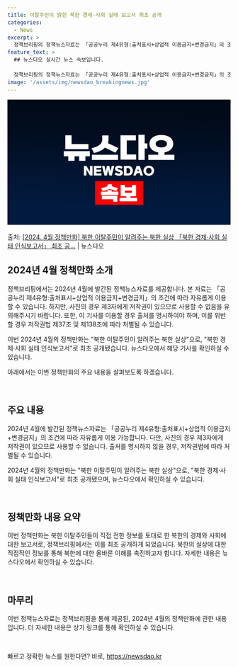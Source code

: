 ```yaml
---
title: 이탈주민이 밝힌 북한 경제·사회 실태 보고서 최초 공개
categories:
  - News
excerpt: >
  정책브리핑의 정책뉴스자료는 「공공누리 제4유형:출처표시+상업적 이용금지+변경금지」의 조건에 따라 자유롭게 이…
feature_text: >
  ## 뉴스다오 실시간 뉴스 속보입니다.

  정책브리핑의 정책뉴스자료는 「공공누리 제4유형:출처표시+상업적 이용금지+변경금지」의 조건에 따라 자유롭게 이…
image: '/assets/img/newsdao_breakingnews.jpg'
---
```


![뉴스다오 속보](/assets/img/newsdao_breakingnews.jpg)

<p>출처: <a href="https://newsdao.kr/3483" rel="dofollow">[2024. 4월 정책만화] 북한 이탈주민이 알려주는 북한 실상 「북한 경제·사회 실태 인식보고서」 최초 공…</a> | 뉴스다오</p>

## 2024년 4월 정책만화 소개

정책브리핑에서는 2024년 4월에 발간된 정책뉴스자료를 제공합니다. 본 자료는 「공공누리 제4유형:출처표시+상업적 이용금지+변경금지」의 조건에 따라 자유롭게 이용할 수 있습니다. 하지만, 사진의 경우 제3자에게 저작권이 있으므로 사용할 수 없음을 유의해주시기 바랍니다. 또한, 이 기사를 이용할 경우 출처를 명시하여야 하며, 이를 위반할 경우 저작권법 제37조 및 제138조에 따라 처벌될 수 있습니다.

이번 2024년 4월의 정책만화는 "북한 이탈주민이 알려주는 북한 실상"으로, "북한 경제·사회 실태 인식보고서"로 최초 공개됐습니다. 뉴스다오에서 해당 기사를 확인하실 수 있습니다. 

아래에서는 이번 정책만화의 주요 내용을 살펴보도록 하겠습니다. 

<p data-ke-size="size16">&nbsp;</p>

<h2 data-ke-size="size26">주요 내용</h2>

<p data-ke-size="size16">2024년 4월에 발간된 정책뉴스자료는 「공공누리 제4유형:출처표시+상업적 이용금지+변경금지」의 조건에 따라 자유롭게 이용 가능합니다. 다만, 사진의 경우 제3자에게 저작권이 있으므로 사용할 수 없습니다. 출처를 명시하지 않을 경우, 저작권법에 따라 처벌될 수 있습니다.</p>

<p data-ke-size="size16">2024년 4월의 정책만화는 "북한 이탈주민이 알려주는 북한 실상"으로, "북한 경제·사회 실태 인식보고서"로 최초 공개됐으며, 뉴스다오에서 확인하실 수 있습니다.</p>

<p data-ke-size="size16">&nbsp;</p>

<h2 data-ke-size="size26">정책만화 내용 요약</h2>

<p data-ke-size="size16">이번 정책만화는 북한 이탈주민들이 직접 전한 정보를 토대로 한 북한의 경제와 사회에 대한 보고서로, 정책브리핑에서는 이를 최초 공개하게 되었습니다. 북한의 실상에 대한 직접적인 정보를 통해 북한에 대한 올바른 이해를 촉진하고자 합니다. 자세한 내용은 뉴스다오에서 확인하실 수 있습니다.</p>

<p data-ke-size="size16">&nbsp;</p>

<h2 data-ke-size="size26">마무리</h2>

<p data-ke-size="size16">이번 정책뉴스자료는 정책브리핑을 통해 제공된, 2024년 4월의 정책만화에 관한 내용입니다. 더 자세한 내용은 상기 링크를 통해 확인하실 수 있습니다.</p>

<p data-ke-size="size16">&nbsp;</p> 

빠르고 정확한 뉴스를 원한다면? 바로, <a href="https://newsdao.kr" rel="dofollow">https://newsdao.kr</a>


